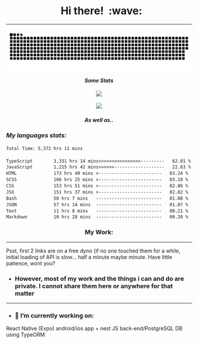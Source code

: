 <h1 align="center">&nbsp; Hi there!&nbsp; :wave:  </h1>

<!--<p align="center"><img src="https://media.giphy.com/media/dzaUX7CAG0Ihi/giphy.gif" /></p> -->
<!--<h1 align="center">My name is Dimi and I am a Full Stack Software Engineer,</h1> -->
<!--<p align="center">with years of experience in many aspects of software development. I like functional programming, clean and resuable code and performance. I'm also pretty lazy, so I always look for the simplest possible solution. And by pretty lazy I mean <a name="dangerous" href="https://ibb.co/chR58X9/">this</a> kind of lazy.</p> -->

<hr/>

<div align="center">
<!--   <picture> -->
    <img align="center" alt="github-snake" src="https://raw.githubusercontent.com/sineastra/sineastra/output/github-contribution-grid-snake-dark.svg" />
<!--   </picture> -->
</div>

<h4 align="center"><i>Some Stats</i></h4>

<p align="center"><img src="https://komarev.com/ghpvc/?username=sineastra"></img></p>

<div align="center">
  <img height="180em"  src="https://github-readme-streak-stats.herokuapp.com/?user=sineastra&theme=gotham&hide_border=true" />
  <!-- <img height="180em" src="https://github-readme-stats.vercel.app/api?username=Sineastra&show_icons=true&theme=gotham&include_all_commits=true&count_private=true&show_icons=true"/>  -->
</div>

<h4 align="center"><i>As well as..</i></h4>
<h3><i>My languages stats:</i></h3>

<!--START_SECTION:waka-->

```txt
Total Time: 5,372 hrs 11 mins

TypeScript        3,331 hrs 14 mins>>>>>>>>>>>>>>>>---------   62.01 %
JavaScript        1,215 hrs 42 mins>>>>>>-------------------   22.63 %
HTML              173 hrs 49 mins >------------------------   03.24 %
SCSS              166 hrs 25 mins >------------------------   03.10 %
CSS               153 hrs 51 mins >------------------------   02.86 %
JSX               151 hrs 37 mins >------------------------   02.82 %
Bash              58 hrs 7 mins   -------------------------   01.08 %
JSON              57 hrs 14 mins  -------------------------   01.07 %
Text              11 hrs 8 mins   -------------------------   00.21 %
Markdown          10 hrs 28 mins  -------------------------   00.20 %
```

<!--END_SECTION:waka-->


<h3 align="center">My Work: </h3>

<hr>

Psst, first 2 links are on a free dyno (if no one touched them for a while, initial loading of API is slow... half a minute maybe minute. Have little patience, wont you?

<!-- - ### **Shopy (Angular)** - <a name="shopy" href="https://angular-bice-theta.vercel.app/">Link</a> -->

<!-- - ### **Nameri.bg (ReactJS)** - <a name="nameri.bg" href="https://nameri-bg.vercel.app">Link</a> -->

<!-- - ### **Screenmood Extension** - <a name="ScreenmoodExtension" href="https://chrome.google.com/webstore/detail/screenmood-%E2%80%94-screen-captu/gneepehahiglangakfifnpdlppijdkck">Also leg extension.</a> -->

<!-- - ### **Screenmood NextJS WebSite** - <a name="Screenmood" href="https://app.screenmood.com">Bear.</a> -->

<!-- - ### **Gauzy Teams** - <a name="gauzyTeams" href="https://app.ever.team/auth/passcode">Link</a> -->

<!-- - ### **Aimfina.com** - <a name="aimfina" href="https://aimfina.com">Link</a> -->

<!-- - ### **Ever Rec** - <a name="everRec" href="https://github.com/ever-co/ever-rec">Link</a> - Core part of this project, have like 33% of the project written by me.--> 

-  ### **However, most of my work and the things i can and do are private. I cannot share them here or anywhere for that matter**

<hr/>

-  <h3>🔭 I’m currently working on:
  React Native (Expo) android/ios app + nest JS back-end/PostgreSQL DB using TypeORM
